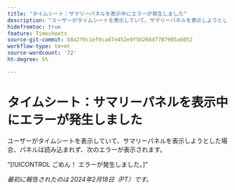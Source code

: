 ```yaml
---
title: "タイムシート：サマリーパネルを表示中にエラーが発生しました"
description: "ユーザーがタイムシートを表示していて、サマリーパネルを表示しようとした場合、パネルは読み込まれず、ユーザーにエラーが表示されます。"
hidefromtoc: true
feature: Timesheets
source-git-commit: b8a2f0c1ef9ca07e452e9f5b266d7707905a6052
workflow-type: tm+mt
source-wordcount: '72'
ht-degree: 5%

---
```



# タイムシート：サマリーパネルを表示中にエラーが発生しました

ユーザーがタイムシートを表示していて、サマリーパネルを表示しようとした場合、パネルは読み込まれず、次のエラーが表示されます。

&quot;[!UICONTROL ごめん！ エラーが発生しました。]&quot;

_最初に報告されたのは 2024年2月18日（PT）です。_
